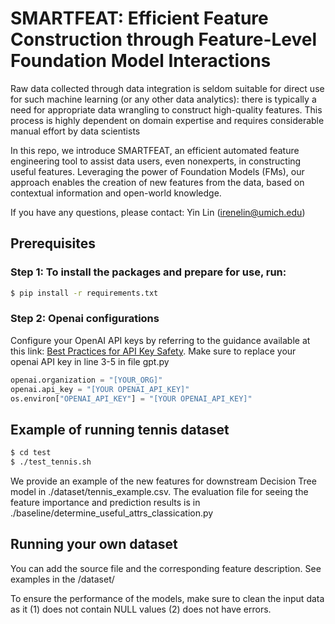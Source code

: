  # SMARTFEAT: Efficient Feature Construction through Feature-Level Foundation Model Interactions
 Raw data collected through data integration is seldom suitable for direct use for such machine learning (or any other data analytics): there is typically a need for appropriate data wrangling to construct high-quality features. This process is highly dependent on domain expertise and requires considerable manual effort by data scientists
 
 In this repo, we introduce SMARTFEAT, an efficient automated feature engineering tool to assist data users, even nonexperts, in constructing useful features. Leveraging the power of Foundation Models (FMs), our approach enables the creation of new features from the data, based on contextual information and open-world knowledge.
 
If you have any questions, please contact: Yin Lin (irenelin@umich.edu)




## Prerequisites
### Step 1: To install the packages and prepare for use, run:
```bash
$ pip install -r requirements.txt
```

### Step 2: Openai configurations
Configure your OpenAI API keys by referring to the guidance available at this link: [Best Practices for API Key Safety](https://help.openai.com/en/articles/5112595-best-practices-for-api-key-safety).
Make sure to replace your openai API key in line 3-5 in file gpt.py
```python
openai.organization = "[YOUR_ORG]"
openai.api_key = "[YOUR OPENAI_API_KEY]"
os.environ["OPENAI_API_KEY"] = "[YOUR OPENAI_API_KEY]"
```


## Example of running tennis dataset

```bash
$ cd test
$ ./test_tennis.sh
```

We provide an example of the new features for downstream Decision Tree model in ./dataset/tennis_example.csv.
The evaluation file for seeing the feature importance and prediction results is in ./baseline/determine_useful_attrs_classication.py

## Running your own dataset

You can add the source file and the corresponding feature description. See examples in the /dataset/

To ensure the performance of the models, make sure to clean the input data as it (1) does not contain NULL values (2) does not have errors.